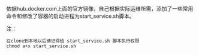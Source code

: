 依据hub.docker.com上面的官方镜像，自己根据实际运维所需，添加了一些常用命令和修改了容器的启动进程为start_service.sh脚本。

注：
    
    在clone到本地以后请记得给 start_service.sh 脚本执行权限
    chmod a+x start_service.sh
    
